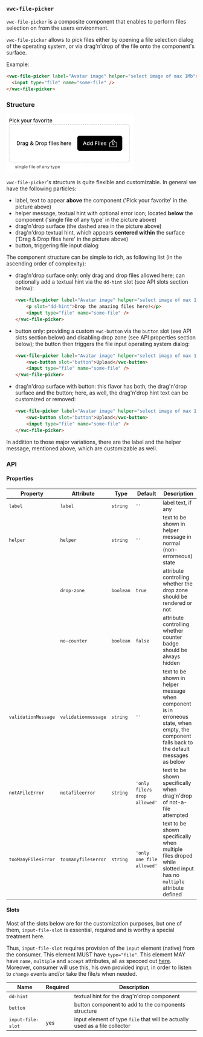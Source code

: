 ### `vwc-file-picker`

`vwc-file-picker` is a composite component that enables to perform files selection on from the users environment.

`vwc-file-picker` allows to pick files either by opening a file selection dialog of the operating system, or via drag'n'drop of the file onto the component's surface.

Example:
```html
<vwc-file-picker label="Avatar image" helper="select image of max 1Mb">
  <input type="file" name="some-file" />
</vwc-file-picker>
```

### Structure

![Structure - full example](assets/structure-full.png)

`vwc-file-picker`'s structure is quite flexible and customizable.
In general we have the following particles:
- label, text to appear __above__ the component ('Pick your favorite' in the picture above)
- helper message, textual hint with optional error icon; located __below__ the component ('single file of any type' in the picture above)
- drag'n'drop surface (the dashed area in the picture above)
- drag'n'drop textual hint, which appears __centered within__ the surface ('Drag & Drop files here' in the picture above)
- button, triggering file input dialog 

The component structure can be simple to rich, as following list (in the ascending order of complexity):
- drag'n'drop surface only: only drag and drop files allowed here; can optionally add a textual hint via the `dd-hint` slot (see API slots section below):
	```html
	<vwc-file-picker label="Avatar image" helper="select image of max 1Mb">
		<p slot="dd-hint">Drop the amazing files here!</p>
		<input type="file" name="some-file" />
	</vwc-file-picker>
	```
- button only: providing a custom `vwc-button` via the `button` slot (see API slots section below) and disabling drop zone (see API properties section below); the button then triggers the file input operating system dialog:
	```html
	<vwc-file-picker label="Avatar image" helper="select image of max 1Mb" drop-zone="false">
		<vwc-button slot="button">Upload</vwc-button>
		<input type="file" name="some-file" />
	</vwc-file-picker>
	```
- drag'n'drop surface with button: this flavor has both, the drag'n'drop surface and the button; here, as well, the drag'n'drop hint text can be customized or removed:
	```html
	<vwc-file-picker label="Avatar image" helper="select image of max 1Mb">
		<vwc-button slot="button">Upload</vwc-button>
		<input type="file" name="some-file" />
	</vwc-file-picker>
	```

In addition to those major variations, there are the label and the helper message, mentioned above, which are customizable as well.

### API

#### Properties

| Property            | Attribute           | Type      | Default | Description |
|---------------------|---------------------|-----------|---------|-------------|
| `label`             | `label`             | `string`  | `''` | label text, if any |
| `helper`            | `helper`            | `string`  | `''` | text to be shown in helper message in normal (non-errorneous) state |
|                     | `drop-zone`         | `boolean` | `true` | attribute controlling whether the drop zone should be rendered or not |
|                     | `no-counter`        | `boolean` | `false` | attribute controlling whether counter badge should be always hidden |
| `validationMessage` | `validationmessage` | `string`  | `''` | text to be shown in helper message when component is in erroneous state, when empty, the component falls back to the default messages as below |
| `notAFileError`     | `notafileerror`     | `string`  | `'only file/s drop allowed'` | text to be shown specifically when drag'n'drop of not-a-file attempted |
| `tooManyFilesError` | `toomanyfileserror` | `string`  | `'only one file allowed'` | text to be shown specifically when multiple files droped while slotted input has no `multiple` attribute defined |

#### Slots

Most of the slots below are for the customization purposes, but one of them, `input-file-slot` is essential, required and is worthy a special treatment here.

Thus, `input-file-slot` requires provision of the `input` element (native) from the consumer.
This element MUST have `type="file"`.
This element MAY have `name`, `multiple` and `accept` attributes, all as specced out [here](https://developer.mozilla.org/en-US/docs/Web/HTML/Element/input/file).
Moreover, consumer will use this, his own provided input, in order to listen to `change` events and/or take the file/s when needed.

| Name              | Required | Description |
|-------------------|----------|-------------|
| `dd-hint`         |          | textual hint for the drag'n'drop component |
| `button`          |          | button component to add to the components structure |
| `input-file-slot` | yes      | input element of type `file` that will be actually used as a file collector |
